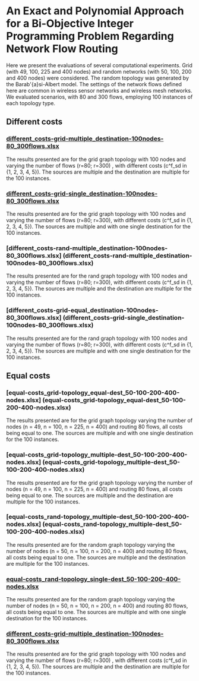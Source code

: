 # An Exact and Polynomial Approach for a Bi-Objective Integer Programming Problem Regarding Network Flow Routing

Here we present the evaluations of several computational experiments. Grid (with 49, 100, 225 and 400 nodes) and random networks (with 50, 100, 200 and 400 nodes) were considered. The random topology was generated by the Barab\'{a}si-Albert model. The settings of the network flows defined here are common in wireless sensor networks and wireless mesh networks. We evaluated scenarios, with 80 and 300 flows, employing 100 instances of each topology type. 


## Different costs

### [different_costs-grid-multiple_destination-100nodes-80_300flows.xlsx](different_costs-grid-multiple_destination-100nodes-80_300flows.xlsx)
The results presented are for the grid graph topology with 100 nodes and varying the number of flows (r=80; r=300) , with different costs (c^f_sd in {1, 2, 3, 4, 5}). The sources are multiple and the destination are multiple for the 100 instances.

### [different_costs-grid-single_destination-100nodes-80_300flows.xlsx](different_costs-grid-single_destination-100nodes-80_300flows.xlsx)
The results presented are for the grid graph topology with 100 nodes and varying the number of flows (r=80; r=300), with different costs (c^f_sd in {1, 2, 3, 4, 5}). The sources are multiple and with one single destination for the 100 instances.

### [different_costs-rand-multiple_destination-100nodes-80_300flows.xlsx] (different_costs-rand-multiple_destination-100nodes-80_300flows.xlsx) 
The results presented are for the rand graph topology with 100 nodes and varying the number of flows (r=80; r=300), with different costs (c^f_sd in {1, 2, 3, 4, 5}). The sources are multiple and the destination are multiple for the 100 instances.

### [different_costs-grid-equal_destination-100nodes-80_300flows.xlsx] (different_costs-grid-single_destination-100nodes-80_300flows.xlsx)
The results presented are for the rand graph topology with 100 nodes and varying the number of flows (r=80; r=300), with different costs (c^f_sd in {1, 2, 3, 4, 5}). The sources are multiple and with one single destination for the 100 instances.


## Equal costs

### [equal-costs_grid-topology_equal-dest_50-100-200-400-nodes.xlsx] (equal-costs_grid-topology_equal-dest_50-100-200-400-nodes.xlsx) 
The results presented are for the grid graph topology  varying the number of nodes (n = 49, n = 100, n = 225, n = 400) and routing 80 flows, all costs being equal to one. The sources are multiple and with one single destination for the 100 instances.

### [equal-costs_grid-topology_multiple-dest_50-100-200-400-nodes.xlsx] (equal-costs_grid-topology_multiple-dest_50-100-200-400-nodes.xlsx)
The results presented are for the grid graph topology varying the number of nodes (n = 49, n = 100, n = 225, n = 400) and routing 80 flows, all costs being equal to one. The sources are multiple and the destination are multiple for the 100 instances.

### [equal-costs_rand-topology_multiple-dest_50-100-200-400-nodes.xlsx] (equal-costs_rand-topology_multiple-dest_50-100-200-400-nodes.xlsx)
The results presented are for the random  graph topology varying the number of nodes (n = 50, n = 100, n = 200, n = 400) and routing 80 flows, all costs being equal to one. The sources are multiple and the destination are multiple for the 100 instances.

### [equal-costs_rand-topology_single-dest_50-100-200-400-nodes.xlsx](equal-costs_rand-topology_single-dest_50-100-200-400-nodes.xlsx)
The results presented are for the random graph topology  varying the number of nodes (n = 50, n = 100, n = 200, n = 400) and routing 80 flows, all costs being equal to one. The sources are multiple and with one single destination for the 100 instances.

### [different_costs-grid-multiple_destination-100nodes-80_300flows.xlsx](different_costs-grid-multiple_destination-100nodes-80_300flows.xlsx)
The results presented are for the grid graph topology with 100 nodes and varying the number of flows (r=80; r=300) , with different costs (c^f_sd in {1, 2, 3, 4, 5}). The sources are multiple and the destination are multiple for the 100 instances.
